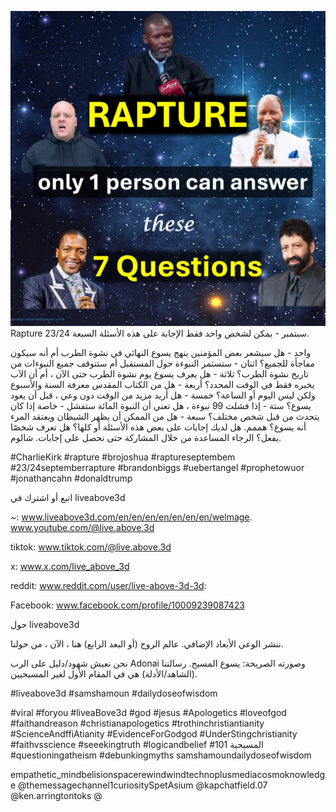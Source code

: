 ![Video cover image](../cover.jpg)
Rapture 23/24 سبتمبر - يمكن لشخص واحد فقط الإجابة على هذه الأسئلة السبعة.

واحد - هل سيشعر بعض المؤمنين بنهج يسوع النهائي في نشوة الطرب أم أنه سيكون مفاجأة للجميع؟
اثنان - ستستمر النبوءة حول المستقبل أم ستتوقف جميع النبوءات من تاريخ نشوة الطرب؟
ثلاثة - هل يعرف يسوع يوم نشوة الطرب حتى الآن ، أم أن الآب يخبره فقط في الوقت المحدد؟
أربعة - هل من الكتاب المقدس معرفة السنة والأسبوع ولكن ليس اليوم أو الساعة؟
خمسة - هل أريد مزيد من الوقت دون وعي ، قبل أن يعود يسوع؟
ستة - إذا فشلت 99 نبوءة ، هل تعني أن النبوة المائة ستفشل - خاصة إذا كان يتحدث من قبل شخص مختلف؟
سبعة - هل من الممكن أن يظهر الشيطان ويعتقد المرء أنه يسوع؟
هممم.
هل لديك إجابات على بعض هذه الأسئلة أو كلها؟
هل تعرف شخصًا يفعل؟
الرجاء المساعدة من خلال المشاركة حتى نحصل على إجابات.
شالوم.


#CharlieKirk #rapture #brojoshua #raptureseptembem #23/24septemberrapture #brandonbiggs #uebertangel #prophetowuor #jonathancahn #donaldtrump

اتبع أو اشترك في liveabove3d

~: www.liveabove3d.com/en/en/en/en/en/en/en/welmage. www.youtube.com/@live.above.3d

tiktok: www.tiktok.com/@live.above.3d

x: www.x.com/live_above_3d

reddit: www.reddit.com/user/live-above-3d-3d:

Facebook: www.facebook.com/profile/10009239087423

حول liveabove3d

ننشر الوعي الأبعاد الإضافي. عالم الروح (أو البعد الرابع) هنا ، الآن ، من حولنا.


نحن نعيش شهود/دليل على الرب Adonai وصورته الصريحة: يسوع المسيح. رسالتنا (الشاهد/الأدلة) هي في المقام الأول لغير المسيحيين.

#liveabove3d #samshamoun #dailydoseofwisdom

#viral #foryou #liveaBove3d #god #jesus #Apologetics #loveofgod #faithandreason #christianapologetics #trothinchristiantianity #ScienceAndffiAtianity #EvidenceForGodgod #UnderStingchristianity #faithvsscience #seeekingtruth #logicandbelief #المسيحية 101 #questioningatheism #debunkingmyths samshamoundailydoseofwisdom

empathetic_mindbelisionspacerewindwindtechnoplusmediacosmoknowledge @themessagechannel1curiositySpetAsium @kapchatfield.07 @ken.arringtontoks @








